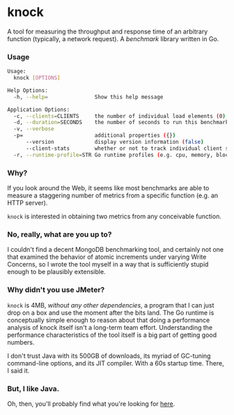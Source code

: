 knock
=====

A tool for measuring the throughput and response time of an arbitrary function (typically, a network request).  A *benchmark* library written in Go.

### Usage

```Bash
Usage:
  knock [OPTIONS]

Help Options:
  -h, --help=               Show this help message

Application Options:
  -c, --clients=CLIENTS     the number of individual load elements (0)
  -d, --duration=SECONDS    the number of seconds to run this benchmark (0)
  -v, --verbose
  -p=                       additional properties ({})
      --version             display version information (false)
      --client-stats        whether or not to track individual client statistics (false)
  -r, --runtime-profile=STR Go runtime profiles (e.g. cpu, memory, block, threadcount, or behavior-specifc) ({})
```

### Why?

If you look around the Web, it seems like most benchmarks are able to measure a staggering number of metrics from a specific function (e.g. an HTTP server).

`knock` is interested in obtaining two metrics from any conceivable function.

### No, really, what are you up to?

I couldn't find a decent MongoDB benchmarking tool, and certainly not one that examined the behavior of atomic increments under varying Write Concerns, so I wrote the tool myself in a way that is sufficiently stupid enough to be plausibly extensible.

### Why didn't you use JMeter?

`knock` is 4MB, *without any other dependencies*, a program that I can just drop on a box and use the moment after the bits land.  The Go runtime is conceptually simple enough to reason about that doing a performance analysis of knock itself isn't a long-term team effort.  Understanding the performance characteristics of the tool itself is a big part of getting good numbers.

I don't trust Java with its 500GB of downloads, its myriad of GC-tuning command-line options, and its JIT compiler. With a 60s startup time. There, I said it.

### But, I like Java.

Oh, then, you'll probably find what you're looking for [here](http://jmeter.apache.org/).

